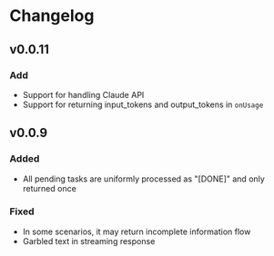 # Changelog

## v0.0.11

### Add

- Support for handling Claude API
- Support for returning input_tokens and output_tokens in `onUsage`

## v0.0.9

### Added

- All pending tasks are uniformly processed as "[DONE]" and only returned once

### Fixed

- In some scenarios, it may return incomplete information flow
- Garbled text in streaming response
